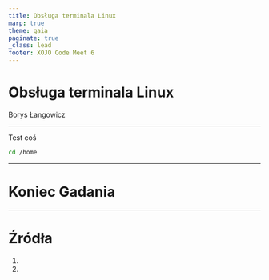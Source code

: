 ```yaml
---
title: Obsługa terminala Linux
marp: true
theme: gaia
paginate: true
_class: lead
footer: XOJO Code Meet 6
---
```


# **Obsługa terminala Linux**

Borys Łangowicz

--- 
Test coś

```bash
cd /home
```

---

<!-- _class: lead -->
# Koniec Gadania

---
# Źródła

1. 
1. 
